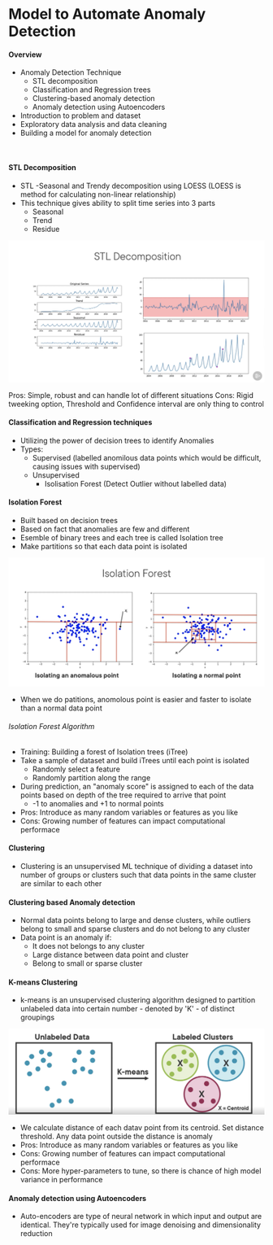# Model to Automate Anomaly Detection

#### Overview
- Anomaly Detection Technique
  - STL decomposition
  - Classification and Regression trees
  - Clustering-based anomaly detection
  - Anomaly detection using Autoencoders
- Introduction to problem and dataset
- Exploratory data analysis and data cleaning
- Building a model for anomaly detection

<br>

#### STL Decomposition
- STL -Seasonal and Trendy decomposition using LOESS (LOESS is method for calculating non-linear relationship)
- This technique gives ability to split time series into 3 parts
  - Seasonal
  - Trend
  - Residue
 
![STLDecomposition](https://github.com/ShauryaRawat10/Data-Engineering/blob/67a641b360a09805a02fb3db75cc0783272574be/Machine%20Learning/Basics/Storage/STLTechnique.png)

Pros: Simple, robust and can handle lot of different situations
Cons: Rigid tweeking option, Threshold and Confidence interval are only thing to control

#### Classification and Regression techniques
- Utilizing the power of decision trees to identify Anomalies
- Types:
  - Supervised (labelled anomilous data points which would be difficult, causing issues with supervised)
  - Unsupervised
    - Isolisation Forest (Detect Outlier without labelled data)

#### Isolation Forest
- Built based on decision trees
- Based on fact that anomalies are few and different
- Esemble of binary trees and each tree is called Isolation tree
- Make partitions so that each data point is isolated

![isolation Trees](https://github.com/ShauryaRawat10/Data-Engineering/blob/f270e6c7623751b7085d28d002943bff5ed705f7/Machine%20Learning/Basics/Storage/IsolationTreesEx1.jpeg)

- When we do patitions, anomolous point is easier and faster to isolate than a normal data point


###### Isolation Forest Algorithm
- Training: Building a forest of Isolation trees (iTree)
- Take a sample of dataset and build iTrees until each point is isolated
  - Randomly select a feature
  - Randomly partition along the range
- During prediction, an "anomaly score" is assigned to each of the data points based on depth of the tree required to arrive that point
  - -1 to anomalies and +1 to normal points
- Pros: Introduce as many random variables or features as you like
- Cons: Growing number of features can impact computational performace


#### Clustering
- Clustering is an unsupervised ML technique of dividing a dataset into number of groups or clusters such that data points in the same cluster are similar to each other

#### Clustering based Anomaly detection
- Normal data points belong to large and dense clusters, while outliers belong to small and sparse clusters and do not belong to any cluster
- Data point is an anomaly if:
  - It does not belongs to any cluster
  - Large distance between data point and cluster
  - Belong to small or sparse cluster

#### K-means Clustering
- k-means is an unsupervised clustering algorithm designed to partition unlabeled data into certain number - denoted by 'K' - of distinct groupings

![KmeansClustering](https://github.com/ShauryaRawat10/Data-Engineering/blob/0a55f8c4dba9f1f717809bf92bda147a037e938c/Machine%20Learning/Basics/Storage/kmeansClustering.png)

- We calculate distance of each datav point from its centroid. Set distance threshold. Any data point outside the distance is anomaly
- Pros: Introduce as many random variables or features as you like
- Cons: Growing number of features can impact computational performace
- Cons: More hyper-parameters to tune, so there is chance of high model variance in performance


#### Anomaly detection using Autoencoders
- Auto-encoders are type of neural network in which input and output are identical. They're typically used for image denoising and dimensionality reduction


















